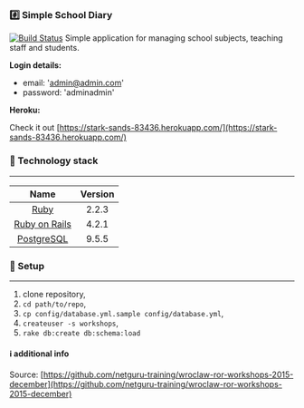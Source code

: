 ### :hash: Simple School Diary
[![Build Status](https://travis-ci.org/crappylime/School-diary.svg)](https://travis-ci.org/crappylime/School-diary.svg)
Simple application for managing school subjects, teaching staff and students.

**Login details:**

* email: 'admin@admin.com'
* password: 'adminadmin'

**Heroku:**

Check it out [https://stark-sands-83436.herokuapp.com/](https://stark-sands-83436.herokuapp.com/)

### :closed_lock_with_key: Technology stack
-------------

| Name |  Version |
| :--: | :---: |
| [Ruby](https://www.ruby-lang.org) | 2.2.3 |
| [Ruby on Rails](http://www.rubyonrails.org/) | 4.2.1 |
| [PostgreSQL](http://www.postgresql.org/) | 9.5.5 |

### :book: Setup
-------------
1. clone repository,
2. `cd path/to/repo`,
3. `cp config/database.yml.sample config/database.yml`,
4. `createuser -s workshops`,
5. `rake db:create db:schema:load`

#### :information_source: additional info

Source: [https://github.com/netguru-training/wroclaw-ror-workshops-2015-december](https://github.com/netguru-training/wroclaw-ror-workshops-2015-december)
